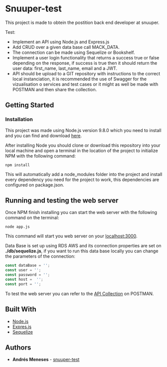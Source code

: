 # Snuuper-test
This project is made to obtein the postition back end developer at snuuper.

Test: 
* Implement an API using Node.js and Express.js
* Add CRUD over a given data base call MACK_DATA.
* The connection can be made using Sequelize or Bookshelf.
* Implement a user login functionality that returns a success true or false depending on the response, if success is true then it should return the user data: first_name, last_name, email and a JWT.
* API should be upload to a GIT repository with instructions to the correct local instanciation, it is recommended the use of Swagger for the vizualisation o services and test cases or it might as well be made with POSTMAN and then share the collection.


## Getting Started
### Installation

This project was made using Node.js version 9.8.0 which you need to install and you can find and download [here](https://nodejs.org/en/download/releases/).

After installing Node you should clone or download this repository into your local machine and open a terminal in the location of the project to initialize NPM with the following command:

```
npm install
```

This will automatically add a node_modules folder into the project and install every dependency you need for the project to work, this dependencies are configured on package.json.


## Running and testing the web server

Once NPM finish installing you can start the web server with the following command on the terminal:
```
node app.js
```
This command will start you web server on your [localhost:3000](localhost:3000).

Data Base is set up using RDS AWS and its connection properties are set on **./db/sequelize.js**, if you want to run this data base locally you can change the parameters of the connection:
```javascript
const dataBase = '';
const user = '';
const password = '';
const host =  '';
const port = '';
```

To test the web server you can refer to the [API Collection](https://documenter.getpostman.com/view/4276010/user/RW1ekxYf) on POSTMAN.

## Built With

* [Node.js](https://nodejs.org/en/)
* [Expres.js](http://expressjs.com/)
* [Sequelize](http://docs.sequelizejs.com/)


## Authors

* **Andrés Meneses** - [snuuper-test](https://github.com/brockoly)
